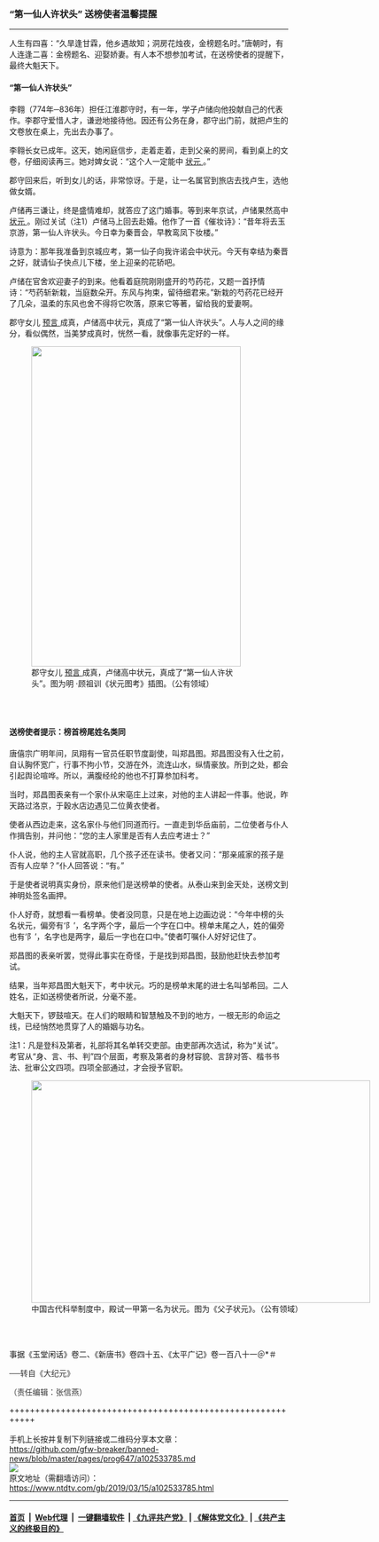 ### “第一仙人许状头” 送榜使者温馨提醒
------------------------

<div class="post_content" itemprop="articleBody">
 <div class="column">
  <div class="arttop mbottom20">
   <div class="blue16 subtitle mtop10">
    人生有四喜：“久旱逢甘霖，他乡遇故知；洞房花烛夜，金榜题名时。”唐朝时，有人连逢二喜：金榜题名、迎娶娇妻。有人本不想参加考试，在送榜使者的提醒下，最终大魁天下。
   </div>
  </div>
 </div>
 <h4>
  <strong>
   “第一仙人许状头”
  </strong>
 </h4>
 <p>
  李翱（774年─836年）担任江淮郡守时，有一年，学子卢储向他投献自己的代表作。李郡守爱惜人才，谦逊地接待他。因还有公务在身，郡守出门前，就把卢生的文卷放在桌上，先出去办事了。
 </p>
 <p>
  李翱长女已成年。这天，她闲庭信步，走着走着，走到父亲的房间，看到桌上的文卷，仔细阅读再三。她对婢女说：“这个人一定能中
  <a href="https://www.ntdtv.com/gb/状元.htm">
   状元
  </a>
  。”
 </p>
 <p>
  郡守回来后，听到女儿的话，非常惊讶。于是，让一名属官到旅店去找卢生，选他做女婿。
 </p>
 <p>
  卢储再三谦让，终是盛情难却，就答应了这门婚事。等到来年京试，卢储果然高中
  <a href="https://www.ntdtv.com/gb/状元.htm">
   状元
  </a>
  。刚过关试（注1）卢储马上回去赴婚。他作了一首《催妆诗》：“昔年将去玉京游，第一仙人许状头。今日幸为秦晋会，早教鸾凤下妆楼。”
 </p>
 <p>
  诗意为：那年我准备到京城应考，第一仙子向我许诺会中状元。今天有幸结为秦晋之好，就请仙子快点儿下楼，坐上迎亲的花轿吧。
 </p>
 <p>
  卢储在官舍欢迎妻子的到来。他看着庭院刚刚盛开的芍药花，又题一首抒情诗：“芍药斩新栽，当庭数朵开。东风与拘束，留待细君来。”新栽的芍药花已经开了几朵，温柔的东风也舍不得将它吹落，原来它等著，留给我的爱妻啊。
 </p>
 <p>
  郡守女儿
  <a href="https://www.ntdtv.com/gb/预言.htm">
   预言
  </a>
  成真，卢储高中状元，真成了“第一仙人许状头”。人与人之间的缘分，看似偶然，当美梦成真时，恍然一看，就像事先定好的一样。
 </p>
 <figure class="wp-caption aligncenter" id="attachment_10757311" style="width: 378px;">
  <a href="http://i.epochtimes.com/assets/uploads/2018/10/48b1a4f746ed5f060c4543a888dfca34.png">
   <img alt="" class=" wp-image-10757311" height="577" src="http://i.epochtimes.com/assets/uploads/2018/10/48b1a4f746ed5f060c4543a888dfca34.png" width="378"/>
  </a>
  <br/><figcaption class="wp-caption-text">
   郡守女儿
   <a href="https://www.ntdtv.com/gb/预言.htm">
    预言
   </a>
   成真，卢储高中状元，真成了“第一仙人许状头”。图为明 ‧顾祖训《状元图考》插图。（公有领域）
  </figcaption><br/>
 </figure><br/>
 <h4>
  <strong>
   送榜使者提示：榜首榜尾姓名类同
  </strong>
 </h4>
 <p>
  唐僖宗广明年间，凤翔有一官员任职节度副使，叫郑昌图。郑昌图没有入仕之前，自认胸怀宽广，行事不拘小节，交游在外，流连山水，纵情豪放。所到之处，都会引起舆论喧哗。所以，满腹经纶的他也不打算参加科考。
 </p>
 <p>
  当时，郑昌图表亲有一个家仆从宋亳庄上过来，对他的主人讲起一件事。他说，昨天路过洛京，于穀水店边遇见二位黄衣使者。
 </p>
 <p>
  使者从西边走来，这名家仆与他们同道而行。一直走到华岳庙前，二位使者与仆人作揖告别，并问他：“您的主人家里是否有人去应考进士？”
 </p>
 <p>
  仆人说，他的主人官就高职，几个孩子还在读书。使者又问：“那亲戚家的孩子是否有人应举？”仆人回答说：“有。”
 </p>
 <p>
  于是使者说明真实身份，原来他们是送榜单的使者。从泰山来到金天处，送榜文到神明处签名画押。
 </p>
 <p>
  仆人好奇，就想看一看榜单。使者没同意，只是在地上边画边说：“今年中榜的头名状元，偏旁有‘阝’，名字两个字，最后一个字在口中。榜单末尾之人，姓的偏旁也有‘阝’，名字也是两字，最后一字也在口中。”使者叮嘱仆人好好记住了。
 </p>
 <p>
  郑昌图的表亲听罢，觉得此事实在奇怪，于是找到郑昌图，鼓励他赶快去参加考试。
 </p>
 <p>
  结果，当年郑昌图大魁天下，考中状元。巧的是榜单末尾的进士名叫邹希回。二人姓名，正如送榜使者所说，分毫不差。
 </p>
 <p>
  大魁天下，锣鼓喧天。在人们的眼睛和智慧触及不到的地方，一根无形的命运之线，已经悄然地贯穿了人的婚姻与功名。
 </p>
 <p>
  注1：凡是登科及第者，礼部将其名单转交吏部。由吏部再次选试，称为“关试”。考官从“身、言、书、判”四个层面，考察及第者的身材容貌、言辞对答、楷书书法、批审公文四项。四项全部通过，才会授予官职。
 </p>
 <figure class="wp-caption aligncenter" id="attachment_10757283" style="width: 612px;">
  <a href="http://i.epochtimes.com/assets/uploads/2018/10/27b95f83591ec7a3a674bbf1a05e9bae.jpg">
   <img alt="" class="wp-image-10757283 " height="401" src="http://i.epochtimes.com/assets/uploads/2018/10/27b95f83591ec7a3a674bbf1a05e9bae-600x393.jpg" width="612"/>
  </a>
  <br/><figcaption class="wp-caption-text">
   中国古代科举制度中，殿试一甲第一名为状元。图为《父子状元》。（公有领域）
  </figcaption><br/>
 </figure><br/>
 <p>
  事据《玉堂闲话》卷二、《新唐书》卷四十五、《太平广记》卷一百八十一＠*＃
 </p>
 <p>
  <span style="color: #343434; font-family: helvetica neue, helvetica, arial, sans-serif;">
   ──转自《大纪元》
  </span>
 </p>
 <p>
  <span style="color: #343434; font-family: helvetica neue, helvetica, arial, sans-serif;">
   （责任编辑：张信燕）
  </span>
 </p>
 <div class="single_ad">
 </div>
</div>

+++++++++++++++++++++++++++++++++++++++++++++++++++++++++++<br/><br/>
手机上长按并复制下列链接或二维码分享本文章：<br/>
https://github.com/gfw-breaker/banned-news/blob/master/pages/prog647/a102533785.md <br/>
<a href='https://github.com/gfw-breaker/banned-news/blob/master/pages/prog647/a102533785.md'><img src='https://github.com/gfw-breaker/banned-news/blob/master/pages/prog647/a102533785.md.png'/></a> <br/>
原文地址（需翻墙访问）：https://www.ntdtv.com/gb/2019/03/15/a102533785.html


------------------------
#### [首页](https://github.com/gfw-breaker/banned-news/blob/master/README.md) &nbsp;|&nbsp; [Web代理](https://github.com/labour-camp/helloworld) &nbsp;|&nbsp; [一键翻墙软件](https://github.com/gfw-breaker/nogfw/blob/master/README.md) &nbsp;| [《九评共产党》](https://github.com/gfw-breaker/9ping.md/blob/master/README.md#九评之一评共产党是什么) | [《解体党文化》](https://github.com/gfw-breaker/jtdwh.md/blob/master/README.md) | [《共产主义的终极目的》](https://github.com/gfw-breaker/gczydzjmd.md/blob/master/README.md)

